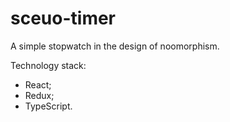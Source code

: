# sceuo-timer

A simple stopwatch in the design of noomorphism.

Technology stack:
- React;
- Redux;
- TypeScript.